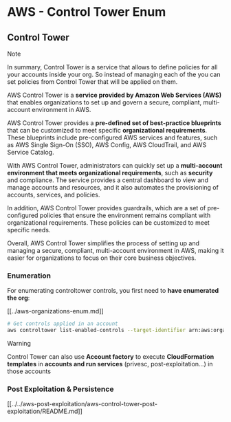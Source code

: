 # AWS - Control Tower Enum

## Control Tower

> [!NOTE]
> In summary, Control Tower is a service that allows to define policies for all your accounts inside your org. So instead of managing each of the you can set policies from Control Tower that will be applied on them.

AWS Control Tower is a **service provided by Amazon Web Services (AWS)** that enables organizations to set up and govern a secure, compliant, multi-account environment in AWS.

AWS Control Tower provides a **pre-defined set of best-practice blueprints** that can be customized to meet specific **organizational requirements**. These blueprints include pre-configured AWS services and features, such as AWS Single Sign-On (SSO), AWS Config, AWS CloudTrail, and AWS Service Catalog.

With AWS Control Tower, administrators can quickly set up a **multi-account environment that meets organizational requirements**, such as **security** and compliance. The service provides a central dashboard to view and manage accounts and resources, and it also automates the provisioning of accounts, services, and policies.

In addition, AWS Control Tower provides guardrails, which are a set of pre-configured policies that ensure the environment remains compliant with organizational requirements. These policies can be customized to meet specific needs.

Overall, AWS Control Tower simplifies the process of setting up and managing a secure, compliant, multi-account environment in AWS, making it easier for organizations to focus on their core business objectives.

### Enumeration

For enumerating controltower controls, you first need to **have enumerated the org**:

[[../aws-organizations-enum.md]]

```bash
# Get controls applied in an account
aws controltower list-enabled-controls --target-identifier arn:aws:organizations::<acc_id>:ou/<ou-id>
```

> [!WARNING]
> Control Tower can also use **Account factory** to execute **CloudFormation templates** in **accounts and run services** (privesc, post-exploitation...) in those accounts

### Post Exploitation & Persistence

[[../../aws-post-exploitation/aws-control-tower-post-exploitation/README.md]]

